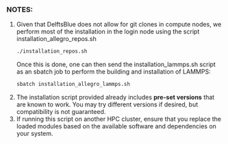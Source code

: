 ### NOTES:
1. Given that DelftsBlue does not allow for git clones in compute nodes, we perform most of the installation in the login node using the script installation_allegro_repos.sh
   ```bash
   ./installation_repos.sh
   ```
   Once this is done, one can then send the installation_lammps.sh script as an sbatch job to perform the building and installation of LAMMPS:
   ```bash
   sbatch installation_allegro_lammps.sh
   ```
3. The installation script provided already includes **pre-set versions** that are known to work. You may try different versions if desired, but compatibility is not guaranteed.
4. If running this script on another HPC cluster, ensure that you replace the loaded modules based on the available software and dependencies on your system.

